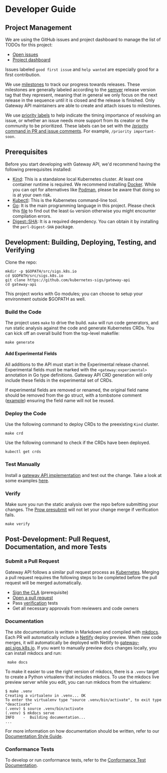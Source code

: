 # Developer Guide

## Project Management

We are using the GitHub issues and project dashboard to manage the list of TODOs
for this project:

* [Open issues][gh-issues]
* [Project dashboard][gh-dashboard]

Issues labeled `good first issue` and `help wanted` are especially good for a
first contribution.

We use [milestones][gh-milestones] to track our progress towards releases.
These milestones are generally labeled according to the [semver][semver]
release version tag that they represent, meaning that in general we only focus
on the next release in the sequence until it is closed and the release is
finished. Only Gateway API maintainers are able to create and attach issues to
milestones.

We use [priority labels][prio-labels] to help indicate the timing importance of
resolving an issue, or whether an issue needs more support from its creator or
the community to be prioritized. These labels can be set with the [/priority
command in PR and issue comments][issue-cmds]. For example,
`/priority important-soon`.

[gh-issues]: https://github.com/kubernetes-sigs/gateway-api/issues
[gh-dashboard]: https://github.com/kubernetes-sigs/gateway-api/projects
[gh-milestones]: https://github.com/kubernetes-sigs/gateway-api/milestones
[semver]:https://semver.org/
[prio-labels]:https://github.com/kubernetes-sigs/gateway-api/labels?q=priority
[issue-cmds]:https://prow.k8s.io/command-help?repo=kubernetes-sigs%2Fgateway-api

## Prerequisites

Before you start developing with Gateway API, we'd recommend having the
following prerequisites installed:

* [Kind](https://kubernetes.io/docs/tasks/tools/#kind): This is a standalone local Kubernetes cluster. At least one container runtime is required. We recommend installing [Docker](https://docs.docker.com/engine/install/). While you can opt for alternatives like [Podman](https://podman.io/docs/installation), please be aware that doing so is at your own risk.
* [Kubectl](https://kubernetes.io/docs/tasks/tools/#kubectl): This is the Kubernetes command-line tool.
* [Go](https://golang.org/doc/install): It is the main programming language in this project. Please check this [file](https://github.com/kubernetes-sigs/gateway-api/blob/main/go.mod#L3) to find out the least `Go` version otherwise you might encounter compilation errors.
* [Digest::SHA](https://metacpan.org/pod/Digest::SHA): It is a required dependency. You can obtain it by installing the `perl-Digest-SHA` package.


## Development: Building, Deploying, Testing, and Verifying

Clone the repo:

```
mkdir -p $GOPATH/src/sigs.k8s.io
cd $GOPATH/src/sigs.k8s.io
git clone https://github.com/kubernetes-sigs/gateway-api
cd gateway-api
```

This project works with Go modules; you can choose to setup your environment
outside $GOPATH as well.


### Build the Code

The project uses `make` to drive the build. `make` will run code generators, and
run static analysis against the code and generate Kubernetes CRDs. You can kick
off an overall build from the top-level makefile:

```shell
make generate
```


#### Add Experimental Fields

All additions to the API must start in the Experimental release channel.
Experimental fields must be marked with the `<gateway:experimental>` annotation
in Go type definitions. Gateway API CRD generation will only include these
fields in the experimental set of CRDs.

If experimental fields are removed or renamed, the original field name should be
removed from the go struct, with a tombstone comment
([example](https://github.com/kubernetes/kubernetes/blob/707b8b6efd1691b84095c9f995f2c259244e276c/staging/src/k8s.io/api/core/v1/types.go#L4444-L4445))
ensuring the field name will not be reused.

### Deploy the Code

Use the following command to deploy CRDs to the preexisting `Kind` cluster.

```shell
make crd
```

Use the following command to check if the CRDs have been deployed.

```shell
kubectl get crds
```

### Test Manually

Install a [gateway API implementation](https://gateway-api.sigs.k8s.io/implementations/) and test out the change. Take a look at some 
examples [here](https://gateway-api.sigs.k8s.io/guides/).

### Verify

Make sure you run the static analysis over the repo before submitting your
changes. The [Prow presubmit][prow-setup] will not let your change merge if
verification fails.

```shell
make verify
```

[prow-setup]: https://github.com/kubernetes/test-infra/tree/master/config/jobs/kubernetes-sigs/gateway-api


## Post-Development: Pull Request, Documentation, and more Tests
### Submit a Pull Request

Gateway API follows a similar pull request process as
[Kubernetes](https://github.com/kubernetes/community/blob/master/contributors/guide/pull-requests.md).
Merging a pull request requires the following steps to be completed before the
pull request will be merged automatically.

- [Sign the CLA](https://git.k8s.io/community/CLA.md) (prerequisite)
- [Open a pull request](https://help.github.com/articles/about-pull-requests/)
- Pass [verification](#verify) tests
- Get all necessary approvals from reviewers and code owners


### Documentation

The site documentation is written in Markdown and compiled with
[mkdocs](https://www.mkdocs.org/). Each PR will automatically include a
[Netlify](https://netlify.com/) deploy preview. When new code merges, it will
automatically be deployed with Netlify to
[gateway-api.sigs.k8s.io](https://gateway-api.sigs.k8s.io). If you want to
manually preview docs changes locally, you can install mkdocs and run:

```shell
 make docs
```

To make it easier to use the right version of mkdocs, there is a `.venv`
target to create a Python virtualenv that includes mkdocs. To use the
mkdocs live preview server while you edit, you can run mkdocs from
the virtualenv:

```shell
$ make .venv
Creating a virtualenv in .venv... OK
To enter the virtualenv type "source .venv/bin/activate", to exit type "deactivate"
(.venv) $ source .venv/bin/activate
(.venv) $ mkdocs serve
INFO    -  Building documentation...
...
```

For more information on how documentation should be written, refer to our
[Documentation Style Guide](/contributing/style-guide).

### Conformance Tests

To develop or run conformance tests, refer to the [Conformance Test
Documentation](/concepts/conformance/#running-tests).
